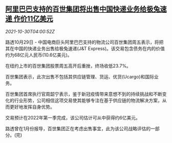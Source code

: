 <!--1635568263000-->
[阿里巴巴支持的百世集团将出售中国快递业务给极兔速递 作价11亿美元](https://cn.reuters.com/article/alibaba-best-china-business-sale-1030-idCNKBS2HK034)
------

<div><i>2021-10-30T04:00:52Z</i></div><p>路透10月29日 - 中国电商巨头阿里巴巴支持的物流公司百世集团周五表示，将把其在中国的快递业务出售给极兔速递(J&amp;T Express)。该交易包含债务在内的价值约为68亿元人民币(10.6亿美元)。</p><p>在纽约上市的百世集团股票周五高开后重挫，终场收低23.7%。</p><p>百世集团表示，此次出售不包括其供应链管理、货运、优货(Ucargo)和国际业务。</p><p>百世集团首席执行官周韶宁表示，鉴于新冠疫情带来意想不到的持续挑战和不断变化的行业形势，公司相信这项交易使其能够专注在基于供应链的物流解决方案，从而更好地发挥自身优势。</p><p>交易预计在2022年第一季完成，该公司估计可从中获得约6亿美元。</p><p>路透曾在1月份报导，百世集团正在考虑出售事宜，此为该公司战略评估的一部分。(完)</p>
